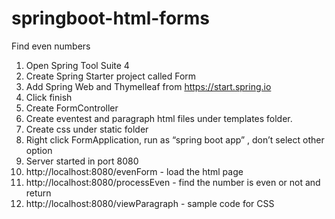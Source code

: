 # springboot-html-forms
Find even numbers
1)	Open Spring Tool  Suite 4
2)	Create Spring Starter project called Form
3)	Add Spring Web and Thymelleaf from https://start.spring.io
4)	Click finish
5)	Create FormController
6)	Create eventest and paragraph html files under templates folder.
7)	Create css under static folder
8)	Right click FormApplication, run as “spring boot app” , don’t select other option
9)	Server started in port 8080
10)	http://localhost:8080/evenForm - load the html page
11)	http://localhost:8080/processEven - find the number is even or not and return
12)	http://localhost:8080/viewParagraph - sample code for CSS
